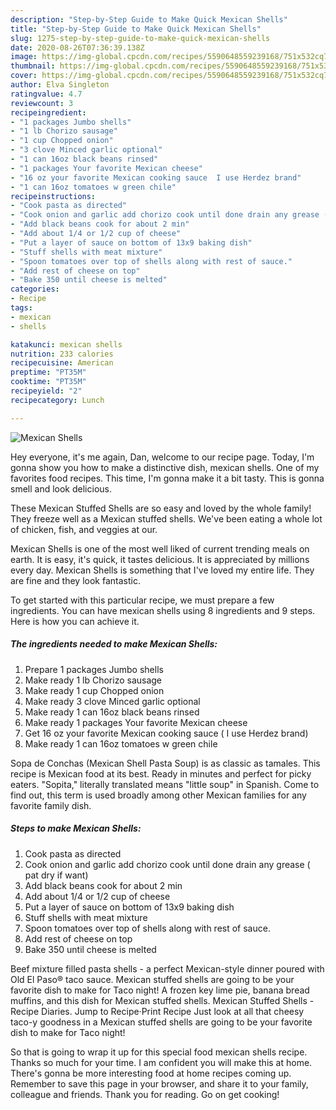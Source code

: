 ```yaml
---
description: "Step-by-Step Guide to Make Quick Mexican Shells"
title: "Step-by-Step Guide to Make Quick Mexican Shells"
slug: 1275-step-by-step-guide-to-make-quick-mexican-shells
date: 2020-08-26T07:36:39.138Z
image: https://img-global.cpcdn.com/recipes/5590648559239168/751x532cq70/mexican-shells-recipe-main-photo.jpg
thumbnail: https://img-global.cpcdn.com/recipes/5590648559239168/751x532cq70/mexican-shells-recipe-main-photo.jpg
cover: https://img-global.cpcdn.com/recipes/5590648559239168/751x532cq70/mexican-shells-recipe-main-photo.jpg
author: Elva Singleton
ratingvalue: 4.7
reviewcount: 3
recipeingredient:
- "1 packages Jumbo shells"
- "1 lb Chorizo sausage"
- "1 cup Chopped onion"
- "3 clove Minced garlic optional"
- "1 can 16oz black beans rinsed"
- "1 packages Your favorite Mexican cheese"
- "16 oz your favorite Mexican cooking sauce  I use Herdez brand"
- "1 can 16oz tomatoes w green chile"
recipeinstructions:
- "Cook pasta as directed"
- "Cook onion and garlic add chorizo cook until done drain any grease ( pat dry if want)"
- "Add black beans cook for about 2 min"
- "Add about 1/4 or 1/2 cup of cheese"
- "Put a layer of sauce on bottom of 13x9 baking dish"
- "Stuff shells with meat mixture"
- "Spoon tomatoes over top of shells along with rest of sauce."
- "Add rest of cheese on top"
- "Bake 350 until cheese is melted"
categories:
- Recipe
tags:
- mexican
- shells

katakunci: mexican shells 
nutrition: 233 calories
recipecuisine: American
preptime: "PT35M"
cooktime: "PT35M"
recipeyield: "2"
recipecategory: Lunch

---
```



![Mexican Shells](https://img-global.cpcdn.com/recipes/5590648559239168/751x532cq70/mexican-shells-recipe-main-photo.jpg)

Hey everyone, it's me again, Dan, welcome to our recipe page. Today, I'm gonna show you how to make a distinctive dish, mexican shells. One of my favorites food recipes. This time, I'm gonna make it a bit tasty. This is gonna smell and look delicious.

These Mexican Stuffed Shells are so easy and loved by the whole family! They freeze well as a Mexican stuffed shells. We&#39;ve been eating a whole lot of chicken, fish, and veggies at our.

Mexican Shells is one of the most well liked of current trending meals on earth. It is easy, it's quick, it tastes delicious. It is appreciated by millions every day. Mexican Shells is something that I've loved my entire life. They are fine and they look fantastic.


To get started with this particular recipe, we must prepare a few ingredients. You can have mexican shells using 8 ingredients and 9 steps. Here is how you can achieve it.

<!--inarticleads1-->

##### The ingredients needed to make Mexican Shells:

1. Prepare 1 packages Jumbo shells
1. Make ready 1 lb Chorizo sausage
1. Make ready 1 cup Chopped onion
1. Make ready 3 clove Minced garlic optional
1. Make ready 1 can 16oz black beans rinsed
1. Make ready 1 packages Your favorite Mexican cheese
1. Get 16 oz your favorite Mexican cooking sauce ( I use Herdez brand)
1. Make ready 1 can 16oz tomatoes w green chile


Sopa de Conchas (Mexican Shell Pasta Soup) is as classic as tamales. This recipe is Mexican food at its best. Ready in minutes and perfect for picky eaters. &#34;Sopita,&#34; literally translated means &#34;little soup&#34; in Spanish. Come to find out, this term is used broadly among other Mexican families for any favorite family dish. 

<!--inarticleads2-->

##### Steps to make Mexican Shells:

1. Cook pasta as directed
1. Cook onion and garlic add chorizo cook until done drain any grease ( pat dry if want)
1. Add black beans cook for about 2 min
1. Add about 1/4 or 1/2 cup of cheese
1. Put a layer of sauce on bottom of 13x9 baking dish
1. Stuff shells with meat mixture
1. Spoon tomatoes over top of shells along with rest of sauce.
1. Add rest of cheese on top
1. Bake 350 until cheese is melted


Beef mixture filled pasta shells - a perfect Mexican-style dinner poured with Old El Paso® taco sauce. Mexican stuffed shells are going to be your favorite dish to make for Taco night! A frozen key lime pie, banana bread muffins, and this dish for Mexican stuffed shells. Mexican Stuffed Shells - Recipe Diaries. Jump to Recipe·Print Recipe Just look at all that cheesy taco-y goodness in a Mexican stuffed shells are going to be your favorite dish to make for Taco night! 

So that is going to wrap it up for this special food mexican shells recipe. Thanks so much for your time. I am confident you will make this at home. There's gonna be more interesting food at home recipes coming up. Remember to save this page in your browser, and share it to your family, colleague and friends. Thank you for reading. Go on get cooking!
